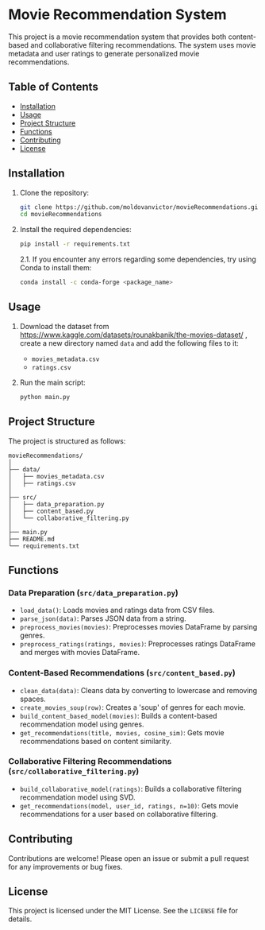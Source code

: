 # Movie Recommendation System

This project is a movie recommendation system that provides both content-based and collaborative filtering recommendations. The system uses movie metadata and user ratings to generate personalized movie recommendations.

## Table of Contents

- [Installation](#installation)
- [Usage](#usage)
- [Project Structure](#project-structure)
- [Functions](#functions)
- [Contributing](#contributing)
- [License](#license)

## Installation

1. Clone the repository:
    ```sh
    git clone https://github.com/moldovanvictor/movieRecommendations.git
    cd movieRecommendations
    ```

2. Install the required dependencies:
    ```sh
    pip install -r requirements.txt
    ```
   
   2.1. If you encounter any errors regarding some dependencies, try using Conda to install them:
    ```sh
    conda install -c conda-forge <package_name>
    ```

## Usage

1. Download the dataset from https://www.kaggle.com/datasets/rounakbanik/the-movies-dataset/ , create a new directory named `data` and add the following files to it:
    - `movies_metadata.csv`
    - `ratings.csv`

2. Run the main script:
    ```sh
    python main.py
    ```

## Project Structure

The project is structured as follows:

```
movieRecommendations/
│
├── data/
│   ├── movies_metadata.csv
│   ├── ratings.csv
│
├── src/
│   ├── data_preparation.py
│   ├── content_based.py
│   └── collaborative_filtering.py
│
├── main.py
├── README.md
└── requirements.txt
```

## Functions

### Data Preparation (`src/data_preparation.py`)

- `load_data()`: Loads movies and ratings data from CSV files.
- `parse_json(data)`: Parses JSON data from a string.
- `preprocess_movies(movies)`: Preprocesses movies DataFrame by parsing genres.
- `preprocess_ratings(ratings, movies)`: Preprocesses ratings DataFrame and merges with movies DataFrame.

### Content-Based Recommendations (`src/content_based.py`)

- `clean_data(data)`: Cleans data by converting to lowercase and removing spaces.
- `create_movies_soup(row)`: Creates a 'soup' of genres for each movie.
- `build_content_based_model(movies)`: Builds a content-based recommendation model using genres.
- `get_recommendations(title, movies, cosine_sim)`: Gets movie recommendations based on content similarity.

### Collaborative Filtering Recommendations (`src/collaborative_filtering.py`)

- `build_collaborative_model(ratings)`: Builds a collaborative filtering recommendation model using SVD.
- `get_recommendations(model, user_id, ratings, n=10)`: Gets movie recommendations for a user based on collaborative filtering.

## Contributing

Contributions are welcome! Please open an issue or submit a pull request for any improvements or bug fixes.

## License

This project is licensed under the MIT License. See the `LICENSE` file for details.